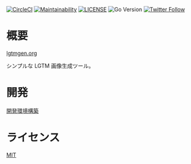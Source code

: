 [![CircleCI](https://circleci.com/gh/koki-develop/lgtm-generator/tree/main.svg?style=shield)](https://circleci.com/gh/koki-develop/lgtm-generator/tree/main)
[![Maintainability](https://api.codeclimate.com/v1/badges/6f63eab8fc57456413ce/maintainability)](https://codeclimate.com/github/koki-develop/lgtm-generator/maintainability)
[![LICENSE](https://img.shields.io/github/license/koki-develop/lgtm-generator)](./LICENSE)
![Go Version](https://img.shields.io/github/go-mod/go-version/koki-develop/lgtm-generator?filename=backend%2Fgo.mod)
[![Twitter Follow](https://img.shields.io/twitter/follow/koki_develop?style=social)](https://twitter.com/koki_develop)

# 概要

[lgtmgen.org](https://www.lgtmgen.org)

シンプルな LGTM 画像生成ツール。

# 開発

[開発環境構築](./docs/development.md)

# ライセンス

[MIT](./LICENSE)

